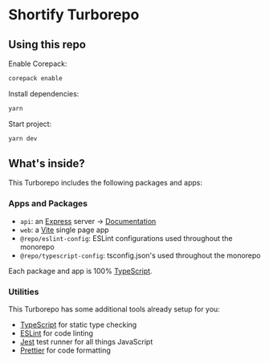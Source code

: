 # Shortify Turborepo

## Using this repo

Enable Corepack:

```sh
corepack enable
```

Install dependencies:

```sh
yarn
```

Start project:

```sh
yarn dev
```

## What's inside?

This Turborepo includes the following packages and apps:

### Apps and Packages

- `api`: an [Express](https://expressjs.com/) server -> [Documentation](/apps/api/README.md)
- `web`: a [Vite](https://vitejs.dev/) single page app
- `@repo/eslint-config`: ESLint configurations used throughout the monorepo
- `@repo/typescript-config`: tsconfig.json's used throughout the monorepo

Each package and app is 100% [TypeScript](https://www.typescriptlang.org/).

### Utilities

This Turborepo has some additional tools already setup for you:

- [TypeScript](https://www.typescriptlang.org/) for static type checking
- [ESLint](https://eslint.org/) for code linting
- [Jest](https://jestjs.io) test runner for all things JavaScript
- [Prettier](https://prettier.io) for code formatting
